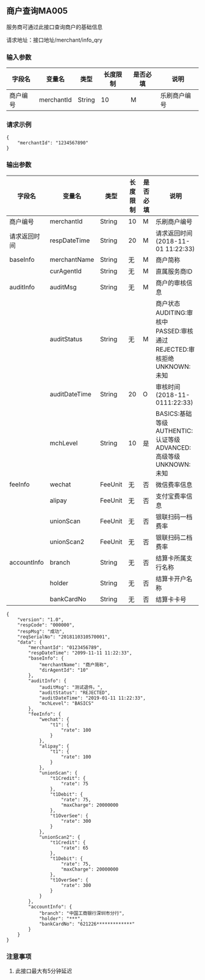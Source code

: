 ##  商户查询MA005 ##
服务商可通过此接口查询商户的基础信息

请求地址：接口地址/merchant/info_qry
### 输入参数 ###
|字段名|变量名|类型|长度限制|是否必填|说明|
|---|---|---|---|---|---|
|商户编号|merchantId|String|10|M|乐刷商户编号|
###  请求示例 ###
```
{
    "merchantId": "1234567890"
}
```
### 输出参数 ###
|字段名|变量名|类型|长度限制|是否必填|说明|
|---|---|---|---|---|---|
|商户编号|merchantId|String|10|M|乐刷商户编号|
|请求返回时间|respDateTime|String|20|M|请求返回时间(2018-11-01 11:22:33)|
|baseInfo|merchantName|String|无|M|商户简称|
||curAgentId|String|无|M|直属服务商ID|
|auditInfo|auditMsg|String|无|M|商户的审核信息|
||auditStatus|String|无|M|商户状态<br>AUDITING:审核中<br>PASSED:审核通过<br>REJECTED:审核拒绝<br>UNKNOWN:未知|
||auditDateTime|String|20|O|审核时间(2018-11-0111:22:33)|
||mchLevel|String|10|是|BASICS:基础等级<br>AUTHENTIC:认证等级<br>ADVANCED:高级等级<br>UNKNOWN:未知|
|feeInfo|wechat|FeeUnit|无|否|微信费率信息|
||alipay|FeeUnit|无|否|支付宝费率信息|
||unionScan|FeeUnit|无|否|银联扫码一档费率|
||unionScan2|FeeUnit|无|否|银联扫码二档费率|
|accountInfo|branch|String|无|否|结算卡所属支行名称|
||holder|String|无|否|结算卡开户名称|
||bankCardNo|String|无|否|结算卡卡号|
```
{
    "version": "1.0",
    "respCode": "000000",
    "respMsg": "成功",
    "reqSerialNo": "2018110310570001",
    "data": {
        "merchantId": "0123456789",
        "respDateTime": "2099-11-11 11:22:33",
        "baseInfo": {
            "merchantName": "商户简称",
            "dirAgentId": "10"
        },
        "auditInfo": {
            "auditMsg": "测试退件。",
            "auditStatus": "REJECTED",
            "auditDateTime": "2019-01-11 11:22:33",
            "mchLevel": "BASICS"
        },
        "feeInfo": {
            "wechat": {
                "t1": {
                    "rate": 100
                }
            },
            "alipay": {
                "t1": {
                    "rate": 100
                }
            },
            "unionScan": {
                "t1Credit": {
                    "rate": 75
                },
                "t1Debit": {
                    "rate": 75,
                    "maxCharge": 20000000
                },
                "t1OverSee": {
                    "rate": 300
                }
            },
            "unionScan2": {
                "t1Credit": {
                    "rate": 65
                },
                "t1Debit": {
                    "rate": 75,
                    "maxCharge": 20000000
                },
                "t1OverSee": {
                    "rate": 300
                }
            }
        },
        "accountInfo": {
            "branch": "中国工商银行深圳市分行",
            "holder": "***",
            "bankCardNo": "621226*************"
        }
    }
}
```
### 注意事项 ###
1. 此接口最大有5分钟延迟

